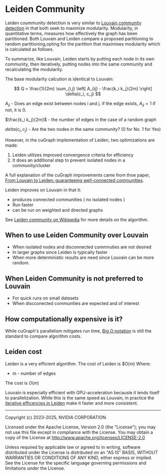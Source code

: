 # Leiden Community

Leiden coummunity detection is very similar to [Louvain community detection](./louvain_community) in that both seek to maximize modularity. Modularity, in quantitative terms, measures how effectively the graph has been partitioned. Both Louvain and Leiden compare a proposed partitioning to random partitioning,opting for the partition that maximixes modularity which is calculated as follows.

To summarize, like Louvain, Leiden starts by putting each node in its own community, then iteratively, putting nodes into the same community and recalculating the modularity.

The base modularity calcution is identical to Louvain:

$$
Q = \frac{1}{2m} \sum_{i,j} \left[ A_{ij} - \frac{k_i k_j}{2m} \right] \delta(c_i, c_j)
$$

$A_{ij}$ - Does an edge exist between nodes i and j. if the edge exists, $A_{ij} = 1$ if not, it is 0.

$\frac{k_i k_j}{2m}$ - the number of edges in the case of a random graph

$delta(c_i, c_j)$ - Are the two nodes in the same community? (0 for No. 1 for Yes)

However, in the cuGraph implementation of Leiden, two optimizations are made:
1. Leiden utilizes improved convergence criteria for efficiency
2. It does an additional step to prevent isolated nodes in a community/cluster

A full explanation of the cuGraph improvements came from thoe paper, [From Louvain to Leiden: guaranteeing well-connected communities](https://www.nature.com/articles/s41598-019-41695-z).



Leiden improves on Louvain in that it:

* produces connected communities ( no isolated nodes )
* Run faster 
* can be run on weighted and directed graphs


See [Leiden community on Wikipedia](https://en.wikipedia.org/wiki/Louvain_method) for more details on the algorithm.


## When to use Leiden Community over Louvain
* When isolated nodes and disconnected commnuties are not desired
* In larger graphs since Leiden is typically faster
* When more deterministic results are need since Louvain can be more random.


## When Leiden Community is not preferred to Louvain
* For quick runs on small datasets
* When discconected communities are expected and of interest

## How computationally expensive is it?
While cuGraph's parallelism mitigates run time, [Big O notation](https://en.wikipedia.org/wiki/Big_O_notation) is still the standard to compare algorithm costs.

## Leiden cost
Leiden is a very efficient algorithm.
The cost of Leiden is $O(m)
Where:

* $m$ - number of edges

The cost is $O(m)$

Louvain is especially efficient with GPU-acceleration becausle it lends itself to parallelization.
While this is the same speed as Louvain, in practice the [iterative efficencies in Leiden](https://www.nature.com/articles/s41598-019-41695-z) make it faster and more consistent.
___
Copyright (c) 2023-2025, NVIDIA CORPORATION.

Licensed under the Apache License, Version 2.0 (the "License");  you may not use this file except in compliance with the License. You may obtain a copy of the License at http://www.apache.org/licenses/LICENSE-2.0

Unless required by applicable law or agreed to in writing, software distributed under the License is distributed on an "AS IS" BASIS, WITHOUT WARRANTIES OR CONDITIONS OF ANY KIND, either express or implied. See the License for the specific language governing permissions and limitations under the License.
